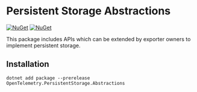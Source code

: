 # Persistent Storage Abstractions

[![NuGet](https://img.shields.io/nuget/v/OpenTelemetry.PersistentStorage.Abstractions.svg)](https://www.nuget.org/packages/OpenTelemetry.PersistentStorage.Abstractions)
[![NuGet](https://img.shields.io/nuget/dt/OpenTelemetry.PersistentStorage.Abstractions.svg)](https://www.nuget.org/packages/OpenTelemetry.PersistentStorage.Abstractions)

This package includes APIs which can be extended by exporter owners to implement
persistent storage.

## Installation

```shell
dotnet add package --prerelease OpenTelemetry.PersistentStorage.Abstractions
```
